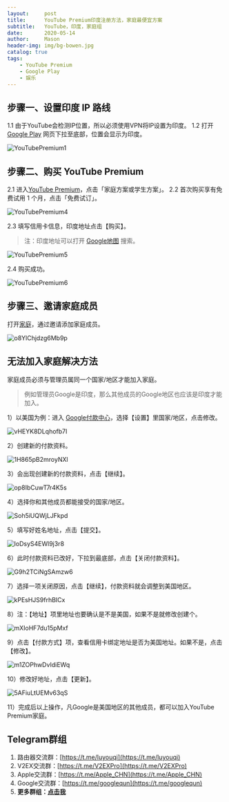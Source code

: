 ```yaml
---
layout:     post
title:      YouTube Premium印度注册方法，家庭最便宜方案
subtitle:   YouTube，印度，家庭组
date:       2020-05-14
author:     Mason
header-img: img/bg-bowen.jpg
catalog: true
tags:
    - YouTube Premium
    - Google Play
    - 娱乐
---
```


## 步骤一、设置印度 IP 路线

1.1 由于YouTube会检测IP位置，所以必须使用VPN将IP设置为印度。
1.2 打开 [Google Play](https://play.google.com/store) 网页下拉至底部，位置会显示为印度。


![YouTubePremium1](https://raw.githubusercontent.com/masonincn/tuchuang/master/uPic/YouTubePremium1.png)

## 步骤二、购买 YouTube Premium

2.1 进入[YouTube Premium](https://www.youtube.com/premium)，点击「家庭方案或学生方案」。
2.2 首次购买享有免费试用 1 个月，点击「免费试订」。


![YouTubePremium4](https://raw.githubusercontent.com/masonincn/tuchuang/master/uPic/YouTubePremium4.png)

2.3 填写信用卡信息，印度地址点击【购买】。
> 注：印度地址可以打开 [Google地图](https://www.google.com/maps/) 搜索。

![YouTubePremium5](https://raw.githubusercontent.com/masonincn/tuchuang/master/uPic/YouTubePremium5.png)

2.4 购买成功。


![YouTubePremium6](https://raw.githubusercontent.com/masonincn/tuchuang/master/uPic/YouTubePremium6.png)

## 步骤三、邀请家庭成员

打开[家庭](https://families.google.com/u/0/families)，通过邀请添加家庭成员。

![o8YlChjdzg6Mb9p](https://i.loli.net/2020/08/31/o8YlChjdzg6Mb9p.png)

## 无法加入家庭解决方法

家庭成员必须与管理员属同一个国家/地区才能加入家庭。
> 例如管理员Google是印度，那么其他成员的Google地区也应该是印度才能加入。

1）以美国为例：进入 [Google付款中心](https://pay.google.com/gp/w/u/0/home/settings)，选择【设置】里国家/地区，点击修改。

![vHEYK8DLqhofb7I](https://i.loli.net/2020/08/31/vHEYK8DLqhofb7I.png)

2）创建新的付款资料。

![1H865pB2mroyNXl](https://i.loli.net/2020/08/31/1H865pB2mroyNXl.png)

3）会出现创建新的付款资料，点击【继续】。

![op8IbCuwT7r4K5s](https://i.loli.net/2020/08/31/op8IbCuwT7r4K5s.png)

4）选择你和其他成员都能接受的国家/地区。

![Soh5iUQWjLJFkpd](https://i.loli.net/2020/08/31/Soh5iUQWjLJFkpd.png)

5）填写好姓名地址，点击【提交】。

![IoDsyS4EWl9j3r8](https://i.loli.net/2020/08/31/IoDsyS4EWl9j3r8.png)

6）此时付款资料已改好，下拉到最底部，点击【关闭付款资料】。

![G9h2TCiNgSAmzw6](https://i.loli.net/2020/08/31/G9h2TCiNgSAmzw6.png)

7）选择一项关闭原因，点击【继续】，付款资料就会调整到美国地区。

![kPEsHJS9frhBICx](https://i.loli.net/2020/08/31/kPEsHJS9frhBICx.png)

8）注：【地址】项里地址也要确认是不是美国，如果不是就修改创建个。

![mXIoHF7du15pMxf](https://i.loli.net/2020/08/31/mXIoHF7du15pMxf.png)

9）点击【付款方式】项，查看信用卡绑定地址是否为美国地址。如果不是，点击【修改】。

![m1ZOPhwDvIdiEWq](https://i.loli.net/2020/08/31/m1ZOPhwDvIdiEWq.png)

10）修改好地址，点击【更新】。

![5AFiuLtUEMv63qS](https://i.loli.net/2020/08/31/5AFiuLtUEMv63qS.png)

11）完成后以上操作，凡Google是美国地区的其他成员，都可以加入YouTube Premium家庭。


## Telegram群组

1. 路由器交流群：[https://t.me/luyouqi](https://t.me/luyouqi)
2. V2EX交流群：[https://t.me/V2EXPro](https://t.me/V2EXPro)
3. Apple交流群：[https://t.me/Apple_CHN](https://t.me/Apple_CHN)
4. Google交流群：[https://t.me/googlequn](https://t.me/googlequn)
5. **更多群组：[点击我](https://masonme.github.io/2020/06/11/telegram-group/)**